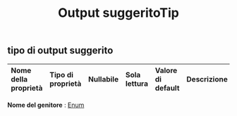 ﻿---
title: Output suggeritoTip
second_title: Aspose.Cells Cloud Documen
type: docs
url: /it/specification/model/suggestedoutputtype/
description: "Aspose.Cells Specifica del modello cloud: SuggestedOutputType. Gestisci facilmente Excel e altri fogli di calcolo con funzionalità come apertura, generazione, modifica, divisione, unione, confronto e conversione"
weight: 50
kwords: Excel, Office Cloud, REST API, Foglio di calcolo, PDF, CSV, Json, Markdwon, SuggestedOutputType
---
## **tipo di output suggerito**

 

| Nome della proprietà| Tipo di proprietà| Nullabile| Sola lettura| Valore di default| Descrizione|
|:- |:- |:- |:- |:- |:- |

**Nome del genitore** : [Enum](enum)

